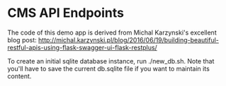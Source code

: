 CMS API Endpoints
=================

The code of this demo app is derived from Michal Karzynski's excellent blog post:
http://michal.karzynski.pl/blog/2016/06/19/building-beautiful-restful-apis-using-flask-swagger-ui-flask-restplus/


To create an initial sqlite database instance, run ./new_db.sh. Note that you'll have to save the current 
db.sqlite file if you want to maintain its content. 
